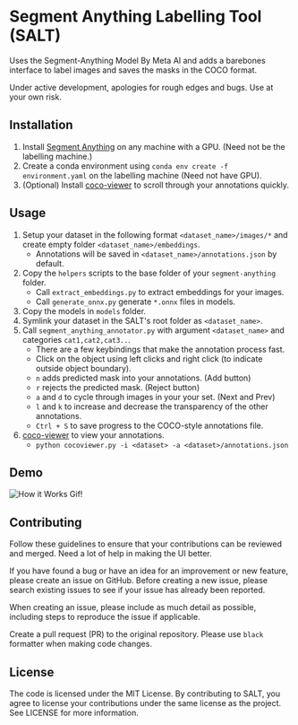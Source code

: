 # Segment Anything Labelling Tool (SALT)

Uses the Segment-Anything Model By Meta AI and adds a barebones interface to label images and saves the masks in the COCO format.

Under active development, apologies for rough edges and bugs. Use at your own risk.

## Installation

1. Install [Segment Anything](https://github.com/facebookresearch/segment-anything) on any machine with a GPU. (Need not be the labelling machine.)
2. Create a conda environment using `conda env create -f environment.yaml` on the labelling machine (Need not have GPU).
3. (Optional) Install [coco-viewer](https://github.com/trsvchn/coco-viewer) to scroll through your annotations quickly.

## Usage

1. Setup your dataset in the following format `<dataset_name>/images/*` and create empty folder `<dataset_name>/embeddings`.
    - Annotations will be saved in `<dataset_name>/annotations.json` by default.
2. Copy the `helpers` scripts to the base folder of your `segment-anything` folder.
    - Call `extract_embeddings.py` to extract embeddings for your images.
    - Call `generate_onnx.py` generate `*.onnx` files in models.
4. Copy the models in `models` folder. 
5. Symlink your dataset in the SALT's root folder as `<dataset_name>`.
6. Call `segment_anything_annotator.py` with argument `<dataset_name>` and categories `cat1,cat2,cat3..`.
    - There are a few keybindings that make the annotation process fast.
    - Click on the object using left clicks and right click (to indicate outside object boundary).
    - `n` adds predicted mask into your annotations. (Add button)
    - `r` rejects the predicted mask. (Reject button)
    - `a` and `d` to cycle through images in your your set. (Next and Prev)
    - `l` and `k` to increase and decrease the transparency of the other annotations.
    - `Ctrl + S` to save progress to the COCO-style annotations file.
7. [coco-viewer](https://github.com/trsvchn/coco-viewer) to view your annotations.
    - `python cocoviewer.py -i <dataset> -a <dataset>/annotations.json`

## Demo

![How it Works Gif!](https://github.com/anuragxel/salt/raw/main/assets/how-it-works.gif)

## Contributing

Follow these guidelines to ensure that your contributions can be reviewed and merged. Need a lot of help in making the UI better.

If you have found a bug or have an idea for an improvement or new feature, please create an issue on GitHub. Before creating a new issue, please search existing issues to see if your issue has already been reported. 

When creating an issue, please include as much detail as possible, including steps to reproduce the issue if applicable.

Create a pull request (PR) to the original repository. Please use `black` formatter when making code changes.

## License

The code is licensed under the MIT License. By contributing to SALT, you agree to license your contributions under the same license as the project. See LICENSE for more information.
